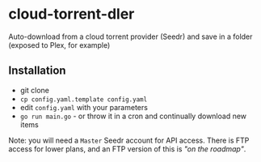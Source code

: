 # cloud-torrent-dler

Auto-download from a cloud torrent provider (Seedr) and save in a folder (exposed to Plex, for example)

## Installation

- git clone
- `cp config.yaml.template config.yaml`
- edit `config.yaml` with your parameters
- `go run main.go` - or throw it in a cron and continually download new items

Note: you will need a `Master` Seedr account for API access. There is FTP access for lower plans, and an FTP version of this is _"on the roadmap"_.

